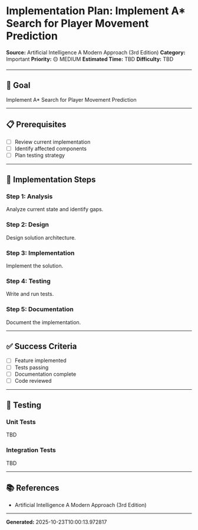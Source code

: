 # Implementation Plan: Implement A* Search for Player Movement Prediction

**Source:** Artificial Intelligence   A Modern Approach (3rd Edition)
**Category:** Important
**Priority:** 🟡 MEDIUM
**Estimated Time:** TBD
**Difficulty:** TBD

---

## 🎯 Goal

Implement A* Search for Player Movement Prediction

---

## 📋 Prerequisites

- [ ] Review current implementation
- [ ] Identify affected components
- [ ] Plan testing strategy

---

## 🔧 Implementation Steps

### Step 1: Analysis

Analyze current state and identify gaps.

### Step 2: Design

Design solution architecture.

### Step 3: Implementation

Implement the solution.

### Step 4: Testing

Write and run tests.

### Step 5: Documentation

Document the implementation.

---

## ✅ Success Criteria

- [ ] Feature implemented
- [ ] Tests passing
- [ ] Documentation complete
- [ ] Code reviewed

---

## 🧪 Testing

### Unit Tests

TBD

### Integration Tests

TBD

---

## 📚 References

- Artificial Intelligence   A Modern Approach (3rd Edition)

---

**Generated:** 2025-10-23T10:00:13.972817

